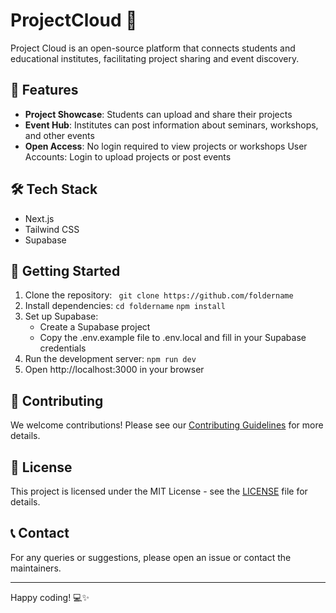 # ProjectCloud 🚀
Project Cloud is an open-source platform that connects students and educational institutes, facilitating project sharing and event discovery.

## 🌟 Features

- **Project Showcase**: Students can upload and share their projects
- **Event Hub**: Institutes can post information about seminars, workshops, and other events
- **Open Access**: No login required to view projects or workshops
User Accounts: Login to upload projects or post events

## 🛠️ Tech Stack

- Next.js
- Tailwind CSS
- Supabase

## 🚀 Getting Started

1. Clone the repository:
``` git clone https://github.com/foldername```
2. Install dependencies:
```cd foldername```
```npm install```
3. Set up Supabase:
    - Create a Supabase project
    - Copy the .env.example file to .env.local and fill in your Supabase credentials
4. Run the development server:
```npm run dev```
5. Open http://localhost:3000 in your browser

## 🤝 Contributing

We welcome contributions! Please see our [Contributing Guidelines](CONTRIBUTING.md) for more details.

## 📄 License

This project is licensed under the MIT License - see the [LICENSE](LICENSE) file for details.

## 📞 Contact

For any queries or suggestions, please open an issue or contact the maintainers.

---

Happy coding! 💻✨